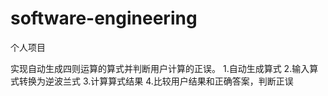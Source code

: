 # software-engineering
个人项目

实现自动生成四则运算的算式并判断用户计算的正误。
    1.自动生成算式
    2.输入算式转换为逆波兰式
    3.计算算式结果
    4.比较用户结果和正确答案，判断正误
